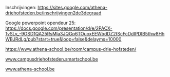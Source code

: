 Inschrijvingen: https://sites.google.com/athena-driehofsteden.be/inschrijvingen2de3degraad

Google powerpoint opendeur 25: https://docs.google.com/presentation/d/e/2PACX-1vSLv_-9OSD1QA25RsMla3JQGp6TOuoxEEWbdDZ2tScFcDdIPDIB5thw8HhWBJRdLg/pub?start=true&loop=false&delayms=10000

https://www.athena-school.be/room/campus-drie-hofsteden/

www.campusdriehofsteden.smartschool.be

www.athena-school.be
